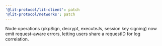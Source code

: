 ```yaml
---
'@lit-protocol/lit-client': patch
'@lit-protocol/networks': patch
---
```


Node operations (pkpSign, decrypt, executeJs, session key signing) now emit request-aware errors, letting users share a requestID for log correlation.
